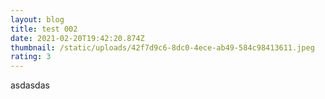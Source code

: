 ```yaml
---
layout: blog
title: test 002
date: 2021-02-20T19:42:20.874Z
thumbnail: /static/uploads/42f7d9c6-8dc0-4ece-ab49-584c98413611.jpeg
rating: 3
---
```

asdasdas